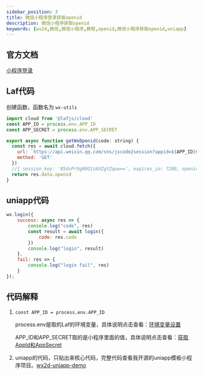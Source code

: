 ```yaml
---
sidebar_position: 3
title: 微信小程序登录获取openid
description: 微信小程序获取openid
keywords: [wx2d,微信,微信小程序,教程,openid,微信小程序获取openid,uniapp]
---
```



## 官方文档

[小程序登录](https://developers.weixin.qq.com/miniprogram/dev/OpenApiDoc/user-login/code2Session.html)

## Laf代码

创建函数，函数名为 `wx-utils`

```js
import cloud from '@lafjs/cloud'
const APP_ID = process.env.APP_ID
const APP_SECRET = process.env.APP_SECRET

export async function getWxOpenid(code: string) {
  const res = await cloud.fetch({
    url: `https://api.weixin.qq.com/sns/jscode2session?appid=${APP_ID}&secret=${SECRET}&js_code=${code}&grant_type=authorization_code`,
    method: 'GET'
  })
  //{ session_key: 'B5dvPr9g80Q1zAXZgtZquw==', expires_in: 7200, openid: 'oD3Lz0LqTzTUO5Q-UQfVk_DfC4Qk' }
  return res.data.openid
}

```

## uniapp代码

```js
wx.login({
    success: async res => {
        console.log("code", res)
        const result = await login({
            code: res.code					
        })
        console.log("login", result)
    },
    fail: res => {
        console.log("login fail", res)
    }
});
```

## 代码解释

1. `const APP_ID = process.env.APP_ID`

    process.env是取的Laf的环境变量，具体说明点击查看：[环境变量设置](/docs/laf/env-set)

    APP_ID和APP_SECRET取的是小程序里面的值，具体说明点击查看：[获取AppId和AppSecret](/docs/wechat-mini-program/appid)

2. uniapp的代码，只贴出来核心代码，完整代码查看我开源的uniapp模板小程序项目。[wx2d-uniapp-demo](https://github.com/GetFalse/wx2d-uniapp-demo)
 

